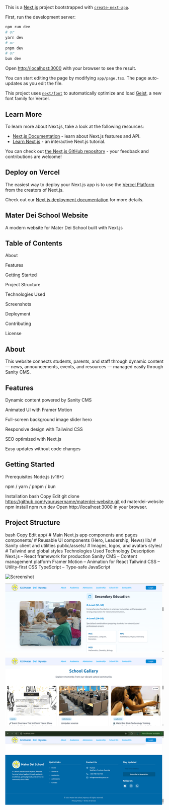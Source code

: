 This is a [Next.js](https://nextjs.org) project bootstrapped with [`create-next-app`](https://nextjs.org/docs/app/api-reference/cli/create-next-app).

First, run the development server:

```bash
npm run dev
# or
yarn dev
# or
pnpm dev
# or
bun dev
```

Open [http://localhost:3000](http://localhost:3000) with your browser to see the result.

You can start editing the page by modifying `app/page.tsx`. The page auto-updates as you edit the file.

This project uses [`next/font`](https://nextjs.org/docs/app/building-your-application/optimizing/fonts) to automatically optimize and load [Geist](https://vercel.com/font), a new font family for Vercel.

## Learn More

To learn more about Next.js, take a look at the following resources:

- [Next.js Documentation](https://nextjs.org/docs) - learn about Next.js features and API.
- [Learn Next.js](https://nextjs.org/learn) - an interactive Next.js tutorial.

You can check out [the Next.js GitHub repository](https://github.com/vercel/next.js) - your feedback and contributions are welcome!

## Deploy on Vercel

The easiest way to deploy your Next.js app is to use the [Vercel Platform](https://vercel.com/new?utm_medium=default-template&filter=next.js&utm_source=create-next-app&utm_campaign=create-next-app-readme) from the creators of Next.js.

Check out our [Next.js deployment documentation](https://nextjs.org/docs/app/building-your-application/deploying) for more details.

## Mater Dei School Website

A modern website for Mater Dei School built with Next.js

## Table of Contents

About

Features

Getting Started

Project Structure

Technologies Used

Screenshots

Deployment

Contributing

License

## About

This website connects students, parents, and staff through dynamic content — news, announcements, events, and resources — managed easily through Sanity CMS.

## Features

Dynamic content powered by Sanity CMS

Animated UI with Framer Motion

Full-screen background image slider hero

Responsive design with Tailwind CSS

SEO optimized with Next.js

Easy updates without code changes

## Getting Started

Prerequisites
Node.js (v16+)

npm / yarn / pnpm / bun

Installation
bash
Copy
Edit
git clone https://github.com/yourusername/materdei-website.git
cd materdei-website
npm install
npm run dev
Open http://localhost:3000 in your browser.

## Project Structure

bash
Copy
Edit
app/ # Main Next.js app components and pages
components/ # Reusable UI components (Hero, Leadership, News)
lib/ # Sanity client and utilities
public/assets/ # Images, logos, and avatars
styles/ # Tailwind and global styles
Technologies Used
Technology Description
Next.js – React framework for production
Sanity CMS – Content management platform
Framer Motion – Animation for React
Tailwind CSS – Utility-first CSS
TypeScript – Type-safe JavaScript

![Screenshot](asset/hero.png)

![Screenshot](public/asset/acadimic.png)

![Screenshot](public/asset/event.png)

![Footer Screenshot](public/asset/footer.png)

